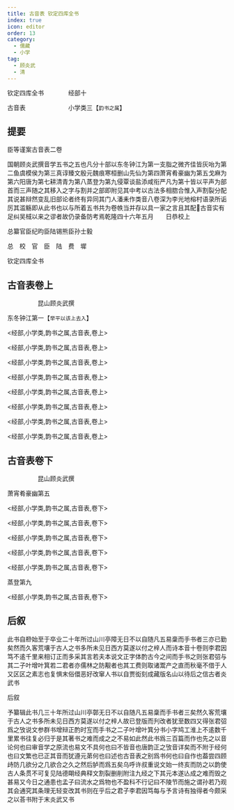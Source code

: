 ```yaml
---
title: 古音表 钦定四库全书
index: true
icon: editor
order: 13
category:
  - 儒藏
  - 小学
tag:
  - 顾炎武
  - 清
---
```


钦定四库全书　　　　经部十  

古音表　　　　　　　小学类三【`韵书之属`】  

## 提要  

臣等谨案古音表二卷  

国朝顾炎武撰音学五书之五也凡分十部以东冬钟江为第一支脂之微齐佳皆灰咍为第二鱼虞模侯为第三真谆臻文殷元魏痕寒桓删山先仙为第四萧宵肴豪幽为第五戈麻为第六阳唐为第七耕清青为第八蒸登为第九侵覃谈盐添咸衔严凡为第十皆以平声为部首而三声随之其移入之字与割并之部即附见其中考以古法多相脗合惟入声割裂分配其说甚辩然变乱旧部论者终有异同其门人潘耒作类音八卷深为李光地榕村语录所诟厉其滥觞即从此书也以与所着五书共为卷帙当并存以具一家之言且其配古音实有足纠吴棫以来之谬者故仍录备防考焉乾隆四十六年五月　　日恭校上  

总纂官臣纪昀臣陆锡熊臣孙士毅  

总　校　官　臣　陆　费　墀  

钦定四库全书  

## 古音表卷上

　　　　　昆山顾炎武撰  

东冬钟江第一【`举平以该上去入`】  

<经部,小学类,韵书之属,古音表,卷上>  

<经部,小学类,韵书之属,古音表,卷上>  

<经部,小学类,韵书之属,古音表,卷上>  

<经部,小学类,韵书之属,古音表,卷上>  

<经部,小学类,韵书之属,古音表,卷上>  

<经部,小学类,韵书之属,古音表,卷上>  

<经部,小学类,韵书之属,古音表,卷上>  

<经部,小学类,韵书之属,古音表,卷上>  

## 古音表卷下

　　　　　昆山顾炎武撰  

萧宵肴豪幽第五  

<经部,小学类,韵书之属,古音表,卷下>  

<经部,小学类,韵书之属,古音表,卷下>  

<经部,小学类,韵书之属,古音表,卷下>  

<经部,小学类,韵书之属,古音表,卷下>  

<经部,小学类,韵书之属,古音表,卷下>  

蒸登第九  

<经部,小学类,韵书之属,古音表,卷下>  

## 后叙  

此书自剙始至于卒业二十年所过山川亭障无日不以自随凡五易稾而手书者三亦已勤矣然而久客荒壤于古人之书多所未见日西方莫遂以付之梓人而诗本音十卷则李君因笃不逺千里来相订正而多采其言若夫本说文正字体酌古今之间而手书之则张君弨与其二子叶增叶箕若二君者亦儒林之防觏者也其工费则取诸鬻产之直而秋毫不借于人又区区之素志也复惧末俗儇恶好改窜人书以自贾衒刻成藏版名山以待后之信古者炎武书  

后叙  

予纂辑此书几三十年所过山川亭鄣无日不以自随凡五易稾而手书者三矣然久客荒壤于古人之书多所未见日西方莫遂以付之梓人故已登版而刋改者犹至数四又得张君弨爲之攷说文参群书增辩正酌时宐而手书之二子叶增叶箕分书小字鸠工淮上不逺数千里累书往复必归于是其著书之难而成之之不易如此然此书爲三百篇而作也先之以音论何也曰审音学之原流也易文不具何也曰不皆音也唐韵正之攷音详矣而不附于经何也曰文繁也已正其音而犹遵元苐何也曰述也古音表之别爲书何也曰自作也葢尝四顾歭防几欲分之几欲合之久之然后胪而爲五矣乌呼许叔重说文始一终亥而防之以韵使古人条贯不可复见陆德朙经典释文割裂删削附注九经之下其元本遂亾成之难而毁之甚易又今日之通患也孟子曰流水之爲物也不盈科不行记曰不陵节而施之谓孙若乃观其会通究其条理无轻变改其书则在乎后之君子李君因笃每与予言诗有独得者今颇采之以荅书附于末炎武又书  
